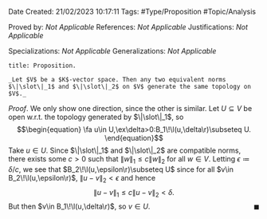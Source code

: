 <div class="topSpace"></div>

Date Created: 21/02/2023 10:17:11
Tags: #Type/Proposition #Topic/Analysis

Proved by: _Not Applicable_
References: _Not Applicable_
Justifications: _Not Applicable_

Specializations: _Not Applicable_
Generalizations: _Not Applicable_

``` ad-Proposition
title: Proposition.

_Let $V$ be a $K$-vector space. Then any two equivalent norms $\|\slot\|_1$ and $\|\slot\|_2$ on $V$ generate the same topology on $V$._

```

_Proof_. We only show one direction, since the other is similar. Let $U\subseteq V$ be open w.r.t. the topology generated by $\|\slot\|_1$, so
$$\begin{equation}
    \fa u\in U,\ex\delta>0:B_1\!\l(u,\delta\r)\subseteq U.
\end{equation}$$
Take $u\in U$. Since $\|\slot\|_1$ and $\|\slot\|_2$ are compatible norms, there exists some $c>0$ such that $\|w\|_1\leq c\|w\|_2$ for all $w\in V$. Letting $\epsilon\coloneqq\delta/c$, we see that $B_2\!\l(u,\epsilon\r)\subseteq U$ since for all $v\in B_2\!\l(u,\epsilon\r)$, $\|u-v\|_2<\epsilon$ and hence
$$\begin{equation}
    \|u-v\|_1\leq c\|u-v\|_2<\delta.
\end{equation}$$
But then $v\in B_1\!\l(u,\delta\r)$, so $v\in U$.<span style="float:right;">$\blacksquare$</span>
